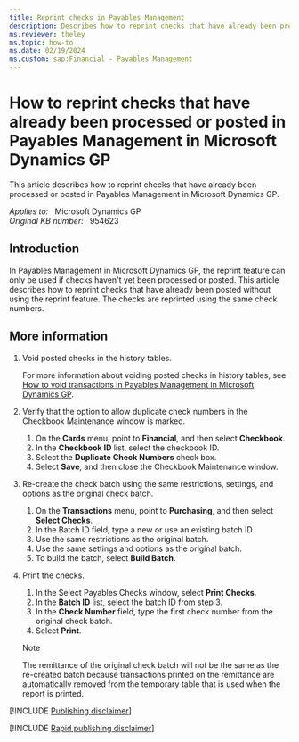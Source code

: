 ```yaml
---
title: Reprint checks in Payables Management
description: Describes how to reprint checks that have already been processed or posted in Payables Management in Microsoft Dynamics GP.
ms.reviewer: theley
ms.topic: how-to
ms.date: 02/19/2024
ms.custom: sap:Financial - Payables Management
---
```

# How to reprint checks that have already been processed or posted in Payables Management in Microsoft Dynamics GP

This article describes how to reprint checks that have already been processed or posted in Payables Management in Microsoft Dynamics GP.

_Applies to:_ &nbsp; Microsoft Dynamics GP  
_Original KB number:_ &nbsp; 954623

## Introduction

In Payables Management in Microsoft Dynamics GP, the reprint feature can only be used if checks haven't yet been processed or posted. This article describes how to reprint checks that have already been posted without using the reprint feature. The checks are reprinted using the same check numbers.

## More information

1. Void posted checks in the history tables.

    For more information about voiding posted checks in history tables, see [How to void transactions in Payables Management in Microsoft Dynamics GP](void-transactions-payables-management.md).

2. Verify that the option to allow duplicate check numbers in the Checkbook Maintenance window is marked.

    1. On the **Cards** menu, point to **Financial**, and then select **Checkbook**.
    2. In the **Checkbook ID** list, select the checkbook ID.
    3. Select the **Duplicate Check Numbers** check box.
    4. Select **Save**, and then close the Checkbook Maintenance window.

3. Re-create the check batch using the same restrictions, settings, and options as the original check batch.

    1. On the **Transactions** menu, point to **Purchasing**, and then select **Select Checks**.
    2. In the Batch ID field, type a new or use an existing batch ID.
    3. Use the same restrictions as the original batch.
    4. Use the same settings and options as the original batch.
    5. To build the batch, select **Build Batch**.

4. Print the checks.
    1. In the Select Payables Checks window, select **Print Checks**.
    2. In the **Batch ID** list, select the batch ID from step 3.
    3. In the **Check Number** field, type the first check number from the original check batch.
    4. Select **Print**.

    > [!NOTE]
    > The remittance of the original check batch will not be the same as the re-created batch because transactions printed on the remittance are automatically removed from the temporary table that is used when the report is printed.

[!INCLUDE [Publishing disclaimer](../../includes/publishing-disclaimer.md)]

[!INCLUDE [Rapid publishing disclaimer](../../includes/rapid-publishing-disclaimer.md)]
